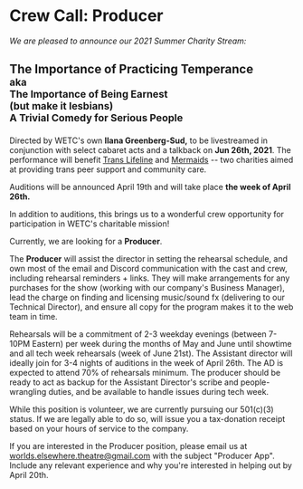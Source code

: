 # **Crew Call: Producer**

_We are pleased to announce our 2021 Summer Charity Stream:_

<h2>

The Importance of Practicing Temperance<br/>
<small>aka \
The Importance of Being Earnest \
(but make it lesbians) \
A Trivial Comedy for Serious People</small>

</h2>

Directed by WETC's own **Ilana Greenberg-Sud,** to be livestreamed in conjunction with select cabaret acts and a talkback on **Jun 26th, 2021**. The performance will benefit [Trans Lifeline][trans-lifeline] and [Mermaids](https://mermaidsuk.org.uk/) -- two charities aimed at providing trans peer support and community care.

[trans-lifeline]: <https://translifeline.org> "Trans Lifeline is a grassroots hotline and microgrants 501(c)(3) non-profit organization offering direct emotional and financial support to trans people in crisis – for the trans community, by the trans community."
[mermaids]: <https://mermaids.org.uk>

Auditions will be announced April 19th and will take place **the week of April 26th.**

In addition to auditions, this brings us to a wonderful crew opportunity for participation in WETC's charitable mission!

Currently, we are looking for a **Producer**.

The **Producer** will assist the director in setting the rehearsal schedule, and own most of the email and Discord communication with the cast and crew, including rehearsal reminders + links. They will make arrangements for any purchases for the show (working with our company's Business Manager), lead the charge on finding and licensing music/sound fx (delivering to our Technical Director), and ensure all copy for the program makes it to the web team in time.

Rehearsals will be a commitment of 2-3 weekday evenings (between 7-10PM Eastern) per week during the months of May and June until showtime and all tech week rehearsals (week of June 21st). The Assistant director will ideally join for 3-4 nights of auditions in the week of April 26th. The AD is expected to attend 70% of rehearsals minimum. The producer should be ready to act as backup for the Assistant Director's scribe and people-wrangling duties, and be available to handle issues during tech week.

While this position is volunteer, we are currently pursuing our 501(c)(3) status. If we are legally able to do so, will issue you a tax-donation receipt based on your hours of service to the company.

If you are interested in the Producer position, please email us at <worlds.elsewhere.theatre@gmail.com> with the subject "Producer App". Include any relevant experience and why you're interested in helping out by April 20th.
